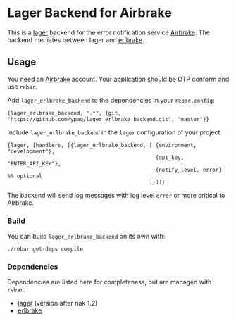 # Lager Backend for Airbrake


This is a [lager][lager] backend for the error notification service [Airbrake][airbrake]. 
The backend mediates between lager and [erlbrake][erlbrake]. 


## Usage

You need an [Airbrake][airbrake] account. Your application should be OTP conform and use `rebar`.

Add `lager_erlbrake_backend` to the dependencies in your `rebar.config`:

    {lager_erlbrake_backend, ".*", {git, "https://github.com/ypaq/lager_erlbrake_backend.git", "master"}}

Include `lager_erlbrake_backend` in the `lager` configuration of your project:

    {lager, [handlers, [{lager_erlbrake_backend, [ {environment, "development"},
                                                   {api_key, "ENTER_API_KEY"},
                                                   {notify_level, error}  %% optional 
                                                 ]}]]}

The backend will send log messages with log level `error` or more critical to Airbrake.


### Build

You can build `lager_erlbrake_backend` on its own with: 

    ./rebar get-deps compile

### Dependencies

Dependencies are listed here for completeness, but are managed with `rebar`:

* [lager][lager] (version after riak 1.2) 
* [erlbrake][erlbrake]


[lager]: <http://github.com/basho/lager> "lager"
[erlbrake]: <http://github.com/kenpratt/erlbrake> "erlbrake"
[airbrake]: <http://airbrake.io> "Airbrake"

